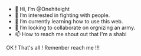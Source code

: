 - 👋 Hi, I’m @Onehiteight
- 👀 I’m interested in fighting with people.
- 🌱 I’m currently learning how to use this web.
- 💞️ I’m looking to collaborate on orgnizing an army.
- 📫 How to reach me shout out that I'm a shabi

OK !   That's all !   Remenber reach me !!!
<!---
Onehiteight/Onehiteight is a ✨ special ✨ repository because its `README.md` (this file) appears on your GitHub profile.
You can click the Preview link to take a look at your changes.
--->
